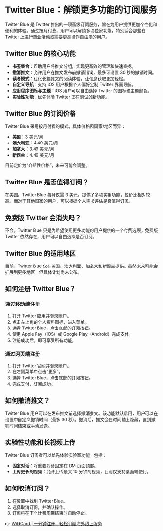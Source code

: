 # Twitter Blue：解锁更多功能的订阅服务

Twitter Blue 是 Twitter 推出的一项高级订阅服务，旨在为用户提供更加个性化和便利的体验。通过按月付费，用户可以解锁多项独家功能，特别适合那些在 Twitter 上进行商业活动或需要更高操作自由度的用户。

## Twitter Blue 的核心功能

- **书签集合**：帮助用户将推文分组，实现更高效的管理和快速查找。  
- **撤消推文**：允许用户在推文发布前撤销错误，最多可设置 30 秒的撤销时间。  
- **读者模式**：优化长篇推文的阅读体验，让信息获取更加轻松。  
- **自定义导航**：支持 iOS 用户根据个人偏好定制 Twitter 界面导航。  
- **应用程序图标与主题**：iOS 用户可以自由选择 Twitter 的图标和主题颜色。  
- **实验性功能**：优先体验 Twitter 正在测试的新功能。  

## Twitter Blue 的订阅价格

Twitter Blue 采用按月付费的模式，具体价格因国家/地区而异：  

- **美国**：3 美元/月  
- **澳大利亚**：4.49 美元/月  
- **加拿大**：3.49 美元/月  
- **新西兰**：4.49 美元/月  

目前定价为“介绍性价格”，未来可能会调整。

## Twitter Blue 是否值得订阅？

在美国，Twitter Blue 每月仅需 3 美元，提供了多项实用功能，性价比相对较高。而对于其他国家的用户，可以根据个人需求评估是否值得订阅。

## 免费版 Twitter 会消失吗？

不会。Twitter Blue 只是为希望使用更多功能的用户提供的一个付费选项，免费版 Twitter 依然存在，用户可以自由选择是否订阅。

## Twitter Blue 的适用地区

目前，Twitter Blue 仅在美国、澳大利亚、加拿大和新西兰提供。虽然未来可能会扩展到更多地区，但具体计划尚未公布。

## 如何注册 Twitter Blue？

### 通过移动端注册

1. 打开 Twitter 应用并登录账户。  
2. 点击左上角的个人资料图标，进入菜单。  
3. 选择 Twitter Blue，点击底部的订阅按钮。  
4. 使用 Apple Pay（iOS）或 Google Play（Android）完成支付。  
5. 注册成功后，即可享受所有功能。  

### 通过网页端注册

1. 打开 Twitter 官网并登录账户。  
2. 在左侧菜单中点击“更多”。  
3. 选择 Twitter Blue，点击底部的订阅按钮。  
4. 完成支付，订阅成功。  

## 如何撤消推文？

Twitter Blue 用户可以在发布推文前选择撤消推文。该功能默认启用，用户可以在设置中自定义撤销时间（最多 30 秒）。撤消后，推文会在时间轴上隐藏，直到撤销时间结束或手动发送。

## 实验性功能和长视频上传

Twitter Blue 订阅者可以优先体验实验室功能，包括：  

- **固定对话**：将重要对话固定在 DM 页面顶部。  
- **上传更长的视频**：允许上传最大 10 分钟的视频，目前仅支持桌面端使用。  

## 如何取消订阅？

1. 在设置中找到 Twitter Blue。  
2. 选择取消订阅，并确认操作。  
3. 订阅将在下个计费周期结束时自动停止。  

👉 [WildCard | 一分钟注册，轻松订阅海外线上服务](https://bbtdd.com/WildCard)